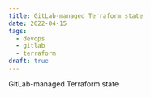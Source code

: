 ```yaml
---
title: GitLab-managed Terraform state
date: 2022-04-15
tags:
  - devops
  - gitlab
  - terraform
draft: true
---
```


GitLab-managed Terraform state